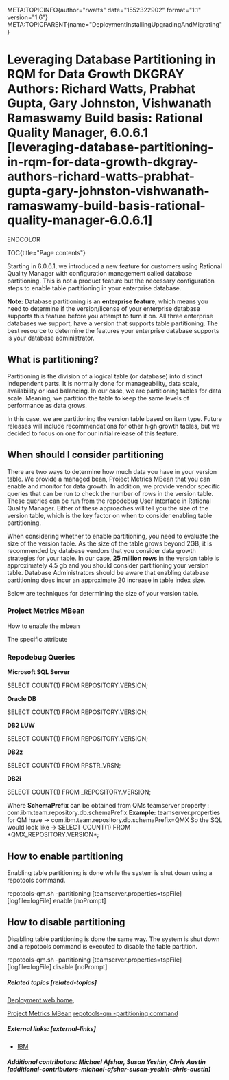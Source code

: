 META:TOPICINFO{author="rwatts" date="1552322902" format="1.1"
version="1.6"}
META:TOPICPARENT{name="DeploymentInstallingUpgradingAndMigrating"}

# Leveraging Database Partitioning in RQM for Data Growth DKGRAY Authors: Richard Watts, Prabhat Gupta, Gary Johnston, Vishwanath Ramaswamy Build basis: Rational Quality Manager, 6.0.6.1 [leveraging-database-partitioning-in-rqm-for-data-growth-dkgray-authors-richard-watts-prabhat-gupta-gary-johnston-vishwanath-ramaswamy-build-basis-rational-quality-manager-6.0.6.1]

ENDCOLOR

TOC{title="Page contents"}

Starting in 6.0.6.1, we introduced a new feature for customers using
Rational Quality Manager with configuration management called database
partitioning. This is not a product feature but the necessary
configuration steps to enable table partitioning in your enterprise
database.

**Note:** Database partitioning is an **enterprise feature**, which
means you need to determine if the version/license of your enterprise
database supports this feature before you attempt to turn it on. All
three enterprise databases we support, have a version that supports
table partitioning. The best resource to determine the features your
enterprise database supports is your database administrator.

## What is partitioning?

Partitioning is the division of a logical table (or database) into
distinct independent parts. It is normally done for manageability, data
scale, availability or load balancing. In our case, we are partitioning
tables for data scale. Meaning, we partition the table to keep the same
levels of performance as data grows.

In this case, we are partitioning the version table based on item type.
Future releases will include recommendations for other high growth
tables, but we decided to focus on one for our initial release of this
feature.

## When should I consider partitioning

There are two ways to determine how much data you have in your version
table. We provide a managed bean, Project Metrics MBean that you can
enable and monitor for data growth. In addition, we provide vendor
specific queries that can be run to check the number of rows in the
version table. These queries can be run from the repodebug User
Interface in Rational Quality Manager. Either of these approaches will
tell you the size of the version table, which is the key factor on when
to consider enabling table partitioning.

When considering whether to enable partitioning, you need to evaluate
the size of the version table. As the size of the table grows beyond
2GB, it is recommended by database vendors that you consider data growth
strategies for your table. In our case, **25 million rows** in the
version table is approximately 4.5 gb and you should consider
partitioning your version table. Database Administrators should be aware
that enabling database partitioning does incur an approximate 20
increase in table index size.

Below are techniques for determining the size of your version table.

### Project Metrics MBean

How to enable the mbean

The specific attribute

### Repodebug Queries

**Microsoft SQL Server**

SELECT COUNT(1) FROM REPOSITORY.VERSION;

**Oracle DB**

SELECT COUNT(1) FROM REPOSITORY.VERSION;

**DB2 LUW**

SELECT COUNT(1) FROM REPOSITORY.VERSION;

**DB2z**

SELECT COUNT(1) FROM RPSTR_VRSN;

**DB2i**

SELECT COUNT(1) FROM \_REPOSITORY.VERSION;

Where **SchemaPrefix** can be obtained from QMs teamserver property :
com.ibm.team.repository.db.schemaPrefix **Example:**
teamserver.properties for QM have -\>
com.ibm.team.repository.db.schemaPrefix=QMX So the SQL would look like
-\> SELECT COUNT(1) FROM \*QMX_REPOSITORY.VERSION\*;

## How to enable partitioning

Enabling table partitioning is done while the system is shut down using
a repotools command.

repotools-qm.sh -partitioning \[teamserver.properties=tspFile\]
\[logfile=logFile\] enable \[noPrompt\]

## How to disable partitioning

Disabling table partitioning is done the same way. The system is shut
down and a repotools command is executed to disable the table partition.

repotools-qm.sh -partitioning \[teamserver.properties=tspFile\]
\[logfile=logFile\] disable \[noPrompt\]

##### Related topics [related-topics]

[Deployment web home](DeploymentWebHome),

[Project Metrics
MBean](https://jazz.net/wiki/bin/view/Deployment/ProjectMetricsCollectorTask )
[repotools-qm -partitioning
command](https://www-03preprod.ibm.com/support/knowledgecenter/en/SSYMRC_6.0.6.1/com.ibm.jazz.install.doc/topics/r_repotools_partitioning.html)

##### External links: [external-links]

-   [IBM](https://www.ibm.com)

##### Additional contributors: Michael Afshar, Susan Yeshin, Chris Austin [additional-contributors-michael-afshar-susan-yeshin-chris-austin]
